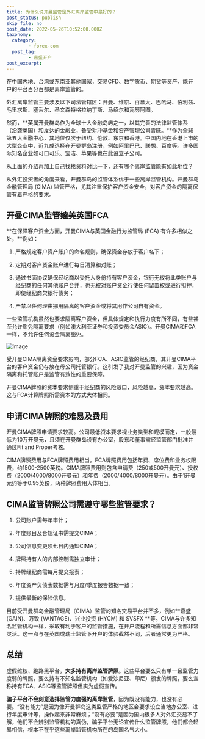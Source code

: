 ```yaml
---
title: 为什么说开曼监管是外汇离岸监管中最好的？
post_status: publish
skip_file: no
post_date: 2022-05-26T10:52:00.000Z
taxonomy:
  category:
        - forex-com
  post_tag:
        - 嘉盛开户
post_excerpt: 
---
```

在中国内地、台湾或东南亚其他国家，交易CFD、数字货币、期货等资产，能开户的平台百分百都是离岸监管的。

外汇离岸监管主要涉及以下司法管辖区：开曼、维京、百慕大、巴哈马、伯利兹、毛里求斯、塞舌尔、圣文森特格拉纳丁斯、马绍尔和瓦努阿图。

然而，**英属开曼群岛作为全球十大金融岛屿之一，以其完善的法律监管体系（沿袭英国）和发达的金融业，备受对冲基金和资产管理公司青睐。**作为全球第五大金融中心，其地位仅次于纽约、伦敦、东京和香港。中国内地在香港上市的大型企业中，近九成选择在开曼群岛注册，例如阿里巴巴、联想、百度等。许多国际知名企业如可口可乐、宝洁、苹果等也在此设立子公司。

从上面的介绍再加上自己找找资料对比一下，还有哪个离岸监管能有如此地位？

从外汇投资者的角度来看，开曼群岛的监管体系优于一些离岸监管机构。开曼群岛金融管理局 (CIMA) 监管严格，尤其注重保护客户资金安全，对客户资金的隔离保管有着严格的要求。

## 开曼CIMA监管媲美英国FCA

**在保障客户资金方面，开曼CIMA与英国金融行为监管局 (FCA) 有许多相似之处，**例如：

1. 严格规定客户资产账户的命名规则，确保资金存放于客户名下；

1. 定期对客户资金账户进行每日清算和对账；

1. 通过书面协议确保经纪商以受托人身份持有客户资金，银行无权将此类账户与经纪商的任何其他账户合并，也无权对账户资金行使任何留置权或进行扣押，即使经纪商欠银行债务；

1. 严禁以任何理由挪用隔离的客户资金或将其用作公司自有资金。

一些监管机构虽然也要求隔离客户资金，但具体规定和执行力度有所不同，有些甚至允许豁免隔离要求（例如澳大利亚证券和投资委员会ASIC）。开曼CIMA和FCA一样，不允许任何资金隔离豁免。

![Image](https://prod-files-secure.s3.us-west-2.amazonaws.com/39ed1227-6d7d-4570-be36-9ccd4a2c4241/bd849744-3fcb-4a37-8312-357962c8f065/image.png?X-Amz-Algorithm=AWS4-HMAC-SHA256&X-Amz-Content-Sha256=UNSIGNED-PAYLOAD&X-Amz-Credential=ASIAZI2LB4665PFU4CBZ%2F20250620%2Fus-west-2%2Fs3%2Faws4_request&X-Amz-Date=20250620T101352Z&X-Amz-Expires=3600&X-Amz-Security-Token=IQoJb3JpZ2luX2VjENL%2F%2F%2F%2F%2F%2F%2F%2F%2F%2FwEaCXVzLXdlc3QtMiJHMEUCIQCCIGb44LbPXpg6ZuzT932YhnK6X8rFVMxdDmZnDYi8jQIgA0HAOWkz7L%2FdQ5HNzsj5bGGfWwNB0%2Fy1%2FgGB9pHA860qiAQIu%2F%2F%2F%2F%2F%2F%2F%2F%2F%2F%2FARAAGgw2Mzc0MjMxODM4MDUiDNnx0xEHoowYxb%2BmcSrcAxtPXov4%2FySzsuSvnzoMQo59%2BmeP9i%2BHxyqabILBDNH1mBH8g8WMxJNaHk7xgl2l7sqCNQM0DcTCYKowrzNkXp6RoWxIzpzgRmmN6fCQSKeJYxmH9ooSUA13ZdUlTnXV57WlMVqELjLVwfGhvq472KhyR8kG7vKzcNtSLufRdpUCoQWHfLqzydI0CFagsqzj7V62D511esujN6yLBLx4skvamG2w%2B9bL0KCrihFda9wgitYXl8xl334tpPRuBFo8m5VWUMgfkJP59LLCnu%2Ffj2VkzHhGmEmWpk4SEJJYByC%2FgzY99yvs8nT7eRTIarVKH72LfnR%2BWIxAwGUl%2BfQIwsewMRWoAWJLAS9487VIroDeLfoA2EcWvpxHb9%2B0iYlg%2FiDzEIBbptRpFH7P7mo5tKPrqBlxaGb%2B%2FfhEPfD9rR3Fdnvuy7C5wdJXkfL%2F2lWIvQ9iBWlBv5VFskcqhi%2BiuEJCuNd%2FBLR%2BHwv9vXuiXjnITfuj2xjrcMk2JYKdVE3QBtGEFXFySzgJmyE0f2xJJC3wpcWYpSXn72c5C9CnOQ1hm2DiKkUlnamPTZHtKmOYOXwQk6zaOpicMGwct0KA9ZeV8Mna04lLJ7mAI4JqSxBO48Fz9rJUGQp6XzmFMILT1MIGOqUBYDszZ4GckJCu2pu8eVCkJ%2FoYJQ%2BruOL6xNU6T9x%2FKIL3tC4AcleZrEGsQH5HSAXBNYWZ7cXzS6Eb4sjfEPVbsfYgvcIwtJlh2AWyzhG1Rk8KDnLmTrBb%2BWeshfh5RETa9sQ6aBFL4WkDl%2FO%2FpFY2xfec6ktMsqUOPf0gzHam8J9gXirk4ICmaxYUCwBZRc25z%2BmTFgK9OYi99wt4G5TFOiP0J0Tw&X-Amz-Signature=8e44f581ea860cb44ee6baa2e5fdb66d3b535d99efc6e89abee5bc3465d68e7a&X-Amz-SignedHeaders=host&x-amz-checksum-mode=ENABLED&x-id=GetObject)

受开曼CIMA隔离资金要求影响，部分FCA、ASIC监管的经纪商，其开曼CIMA平台的客户资金仍存放在母公司托管银行。这引发了我对开曼监管的兴趣，因为资金隔离和托管账户是监管有效性的重要保障。

开曼CIMA牌照的资本要求侧重于经纪商的风险敞口，风险越高，资本要求越高。这与FCA计算牌照所需资本的方式大体相同。

## **申请CIMA牌照的难易及费用**

开曼CIMA牌照申请要求较高。公司最低资本要求视业务类型和规模而定，一般最低为10万开曼元，且须在开曼群岛设有办公室，股东和董事需经监管部门批准并通过Fit and Proper考核。

CIMA牌照费用与FCA牌照费用相当。FCA牌照费用包括年费、席位费和业务权限费，约1500-2500英镑。CIMA牌照费用则包含申请费（250或500开曼元）、授权费（2000/4000/8000开曼元）和年费（2000/4000/8000开曼元）。由于1开曼元约等于0.95英镑，两种牌照费用大体相当。

## CIMA监管牌照公司需遵守哪些监管要求？

1. 公司账户需每年审计；

1. 年度账目及合规证书需提交CIMA；

1. 公司信息变更须七日内通知CIMA；

1. 牌照持有人的内部控制需独立审计；

1. 持牌经纪商需每月提交报表；

1. 年度资产负债表数据需与月度/季度报告数据一致；

1. 提供最新的保险信息。

目前受开曼群岛金融管理局（CIMA）监管的知名交易平台并不多，例如**嘉盛 (GAIN)、万致 (VANTAGE)、兴业投资 (HYCM) 和 SVSFX **等。CIMA与许多知名监管机构一样，采取有利于客户的监管措施，在开户流程和所需信息方面都非常灵活。这一点与在英国或瑞士监管下开户的体验截然不同，后者通常更为严格。

## 总结

虚假维权、跑路黑平台，**大多持有离岸监管牌照**。这些平台要么只有单一且监管力度弱的牌照，要么持有不知名监管机构（如爱沙尼亚、印尼）颁发的牌照，要么宣称持有FCA、ASIC等监管牌照但实为虚假宣传。

**骗子平台不会刻意选择监管力度强的离岸监管**，因为既没有能力，也没有必要。“没有能力”是因为像开曼群岛这类监管严格的地区会要求设立当地办公室、进行年度审计等，操作起来非常麻烦；“没有必要”是因为国内很多人对外汇交易不了解，他们不会辨别监管机构的真伪，骗子平台无论宣传什么监管牌照，他们都会轻易相信，根本不在乎这些离岸监管机构所在的岛国名气大小。